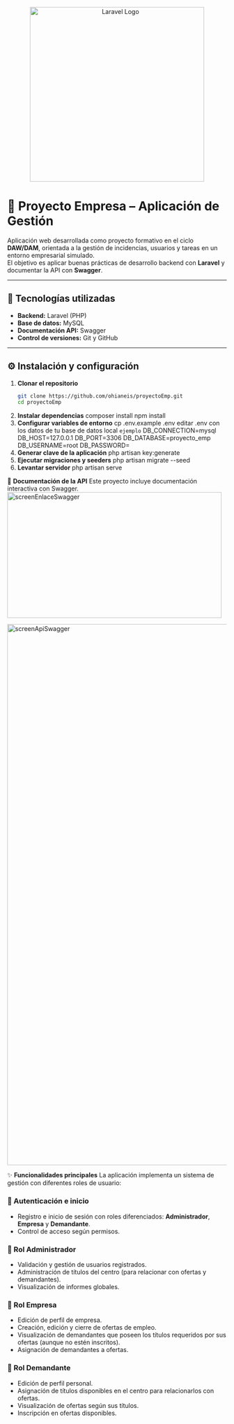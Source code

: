 <p align="center"><a href="https://laravel.com" target="_blank"><img src="https://raw.githubusercontent.com/laravel/art/master/logo-lockup/5%20SVG/2%20CMYK/1%20Full%20Color/laravel-logolockup-cmyk-red.svg" width="400" alt="Laravel Logo"></a></p>

# 📌 Proyecto Empresa – Aplicación de Gestión

Aplicación web desarrollada como proyecto formativo en el ciclo **DAW/DAM**, orientada a la gestión de incidencias, usuarios y tareas en un entorno empresarial simulado.  
El objetivo es aplicar buenas prácticas de desarrollo backend con **Laravel** y documentar la API con **Swagger**.

---

## 🚀 Tecnologías utilizadas
- **Backend:** Laravel (PHP)
- **Base de datos:** MySQL
- **Documentación API:** Swagger
- **Control de versiones:** Git y GitHub

---

## ⚙️ Instalación y configuración

1. **Clonar el repositorio**
   ```bash
   git clone https://github.com/ohianeis/proyectoEmp.git
   cd proyectoEmp
2. **Instalar dependencias**
   composer install
   npm install
3. **Configurar variables de entorno**
   cp .env.example .env
   editar .env con los datos de tu base de datos local
   `ejemplo`
   DB_CONNECTION=mysql
   DB_HOST=127.0.0.1
   DB_PORT=3306
   DB_DATABASE=proyecto_emp
   DB_USERNAME=root
   DB_PASSWORD=
4. **Generar clave de la aplicación**
   php artisan key:generate
5. **Ejecutar migraciones y seeders**
   php artisan migrate --seed
6. **Levantar servidor**
   php artisan serve
   
📖 **Documentación de la API**
Este proyecto incluye documentación interactiva con Swagger.
<img width="492" height="288" alt="screenEnlaceSwagger" src="https://github.com/user-attachments/assets/dfab6010-4b09-46bd-8aa1-5ad7fbb66f9a" />

<img width="2560" height="1239" alt="screenApiSwagger" src="https://github.com/user-attachments/assets/702d884d-5378-41b7-b7d4-ff6d7bd2fe61" />


✨ **Funcionalidades principales**
La aplicación implementa un sistema de gestión con diferentes roles de usuario:

### 🔑 Autenticación e inicio
- Registro e inicio de sesión con roles diferenciados: **Administrador**, **Empresa** y **Demandante**.
- Control de acceso según permisos.

### 👤 Rol Administrador
- Validación y gestión de usuarios registrados.
- Administración de títulos del centro (para relacionar con ofertas y demandantes).
- Visualización de informes globales.

### 🏢 Rol Empresa
- Edición de perfil de empresa.
- Creación, edición y cierre de ofertas de empleo.
- Visualización de demandantes que poseen los títulos requeridos por sus ofertas (aunque no estén inscritos).
- Asignación de demandantes a ofertas.

### 🙋 Rol Demandante
- Edición de perfil personal.
- Asignación de títulos disponibles en el centro para relacionarlos con ofertas.
- Visualización de ofertas según sus títulos.
- Inscripción en ofertas disponibles.







